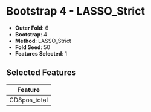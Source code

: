 # Bootstrap 4 - LASSO_Strict

- **Outer Fold**: 6
- **Bootstrap**: 4
- **Method**: LASSO_Strict
- **Fold Seed**: 50
- **Features Selected**: 1

## Selected Features

| Feature |
|---------|
| CD8pos_total |
